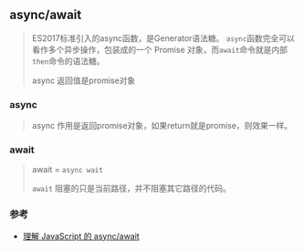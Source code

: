 ## async/await

> ES2017标准引入的async函数，是Generator语法糖。 `async`函数完全可以看作多个异步操作，包装成的一个 Promise 对象，而`await`命令就是内部`then`命令的语法糖。
>
> async 返回值是promise对象

###  async 

>  async 作用是返回promise对象，如果return就是promise，则效果一样。

### await

> await = `async wait`
>
>  `await` 阻塞的只是当前路径，并不阻塞其它路径的代码。 

### 参考

- [理解 JavaScript 的 async/await](https://segmentfault.com/a/1190000007535316) 